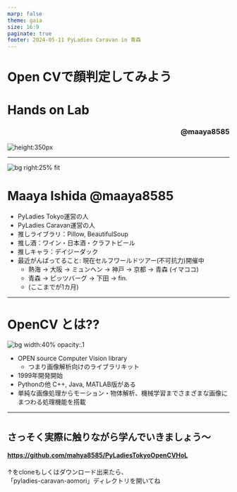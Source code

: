 ```yaml
---
marp: false
theme: gaia
size: 16:9
paginate: true
footer: 2024-05-11 PyLadies Caravan in 青森
---
```


# Open CVで顔判定してみよう 
# Hands on Lab
### <div style="text-align:right">@maaya8585</div>
![height:350px](https://media.connpass.com/thumbs/90/49/90490e2cc122483e1c3a7febd3de0dca.png)

---
![bg right:25% fit](https://avatars.githubusercontent.com/u/10239748?v=4)

# Maaya Ishida  @maaya8585

- PyLadies Tokyo運営の人
- PyLadies Caravan運営の人
- 推しライブラリ：Pillow, BeautifulSoup
- 推し酒：ワイン・日本酒・クラフトビール
- 推しキャラ：デイジーダック
- 最近がんばってること: 現在セルフワールドツアー(不可抗力)開催中
  - 熱海 -> 大阪 -> ミュンヘン -> 神戸 -> 京都 -> 青森 (イマココ)
  - 青森 -> ピッツバーグ -> 下田 -> fin.
  - (ここまでが1カ月)

---

# OpenCV とは??
![bg width:40% opacity:.1](https://upload.wikimedia.org/wikipedia/commons/thumb/3/32/OpenCV_Logo_with_text_svg_version.svg/440px-OpenCV_Logo_with_text_svg_version.svg.png)

- OPEN source Computer Vision library
  - つまり画像解析向けのライブラリキット
- 1999年開発開始
- Pythonの他 C++, Java, MATLAB版がある
- 単純な画像処理からモーション・物体解析、機械学習までさまざまな画像にまつわる処理機能を搭載

---
#
#
## さっそく実際に触りながら学んでいきましょう～

#### https://github.com/mahya8585/PyLadiesTokyoOpenCVHoL

↑をcloneもしくはダウンロード出来たら、   
「pyladies-caravan-aomori」ディレクトリを開いてね